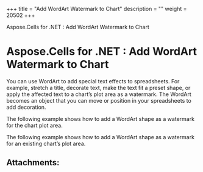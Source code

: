 +++
title = "Add WordArt Watermark to Chart" 
description = "" 
weight = 20502 
+++

Aspose.Cells for .NET : Add WordArt Watermark to Chart  

# Aspose.Cells for .NET : Add WordArt Watermark to Chart


You can use WordArt to add special text effects to spreadsheets. For example, stretch a title, decorate text, make the text fit a preset shape, or apply the affected text to a chart’s plot area as a watermark. The WordArt becomes an object that you can move or position in your spreadsheets to add decoration.

The following example shows how to add a WordArt shape as a watermark for the chart plot area.

The following example shows how to add a WordArt shape as a watermark for an existing chart’s plot area.

## Attachments:


